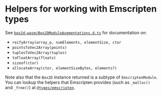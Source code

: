 # Helpers for working with Emscripten types

See [`box2d-wasm/Box2DModuleAugmentations.d.ts`](../box2d-wasm/Box2DModuleAugmentations.d.ts) for documentation on:

- `reifyArray(array_p, numElements, elementSize, ctor`
- `pointsToVec2Array(points)`
- `tuplesToVec2Array(tuples)`
- `toFloatArray(floats)`
- `sizeof(ctor)`
- `allocateArray(ctor, elementSizeBytes, elements?)`

Note also that the `Box2D` instance returned is a subtype of `EmscriptenModule`.  
You can lookup the helpers that Emscripten provides (such as `_malloc()` and `_free()`) at [`@types/emscripten`](https://github.com/DefinitelyTyped/DefinitelyTyped/blob/master/types/emscripten/index.d.ts#L43).